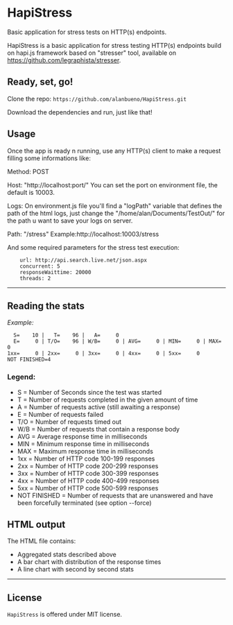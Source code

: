 # HapiStress
Basic application for stress tests on HTTP(s) endpoints.

HapiStress is a basic application for stress testing HTTP(s) endpoints build on hapi.js framework based on "stresser" tool, available on https://github.com/legraphista/stresser.

## Ready, set, go!

Clone the repo:
`https://github.com/alanbueno/HapiStress.git`

Download the dependencies and run, just like that!

## Usage

Once the app is ready n running, use any HTTP(s) client to make a request filling some informations like:

Method: POST

Host: "http://localhost:port/"
You can set the port on environment file, the default is 10003.

Logs: On environment.js file you'll find a "logPath" variable that defines the path of the html logs, just change the "/home/alan/Documents/TestOut/" for the path u want to save your logs on server.

Path: "/stress"
Example:http://localhost:10003/stress

And some required parameters for the stress test execution:
```
    url: http://api.search.live.net/json.aspx
    concurrent: 5
    responseWaittime: 20000
    threads: 2
```

___

## Reading the stats
_Example:_
```
  S=    10 |   T=    96 |   A=     0
  E=     0 | T/O=    96 | W/B=     0 | AVG=     0 | MIN=     0 | MAX=     0
1xx=     0 | 2xx=     0 | 3xx=     0 | 4xx=     0 | 5xx=     0
NOT FINISHED=4
```

### Legend:
 - S   = Number of Seconds since the test was started
 - T   = Number of requests completed in the given amount of time
 - A   = Number of requests active (still awaiting a response)
 - E   = Number of requests failed 
 - T/O = Number of requests timed out
 - W/B = Number of requests that contain a response body
 - AVG = Average response time in milliseconds
 - MIN = Minimum response time in milliseconds
 - MAX = Maximum response time in milliseconds
 - 1xx = Number of HTTP code 100-199 responses
 - 2xx = Number of HTTP code 200-299 responses
 - 3xx = Number of HTTP code 300-399 responses
 - 4xx = Number of HTTP code 400-499 responses
 - 5xx = Number of HTTP code 500-599 responses
 - NOT FINISHED = Number of requests that are unanswered and have been forcefully terminated (see option --force)

## HTML output
The HTML file contains:
 - Aggregated stats described above
 - A bar chart with distribution of the response times
 - A line chart with second by second stats

___

## License

`HapiStress` is offered under MIT license.
